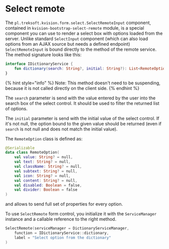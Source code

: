 # Select remote

The `pl.treksoft.kvision.form.select.SelectRemoteInput` component, contained in `kvision-bootstrap-select-remote` module, is a special component you can use to render a select box with options loaded from the server. Unlike standard `SelectInput` component \(which can also load options from an AJAX source but needs a defined endpoint\) `SelectRemoteInput` is bound directly to the method of the remote service. The method signature looks like this:

```kotlin
interface IDictionaryService {
    fun dictionary(search: String?, initial: String?): List<RemoteOption>
}
```

{% hint style="info" %}
Note: This method doesn't need to be suspending, because it is not called directly on the client side.
{% endhint %}

The `search` parameter is send with the value entered by the user into the search box of the select control. It should be used to filter the returned list of options.

 The `initial` parameter is send with the initial value of the select control. If it's not null, the option bound to the given value should be returned \(even if `search` is not null and does not match the initial value\).

The `RemoteOption` class is defined as:

```kotlin
@Serializable
data class RemoteOption(
    val value: String? = null,
    val text: String? = null,
    val className: String? = null,
    val subtext: String? = null,
    val icon: String? = null,
    val content: String? = null,
    val disabled: Boolean = false,
    val divider: Boolean = false
)
```

and allows to send full set of properties for every option.

To use `SelectRemote` form control, you initialize it with the `ServiceManager` instance and a callable reference to the right method. 

```kotlin
SelectRemote(serviceManager = DictionaryServiceManager, 
    function = IDictionaryService::dictionary,
    label = "Select option from the dictionary"
)
```




